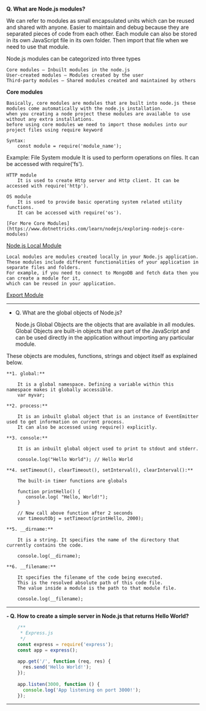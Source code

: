 **Q. What are Node.js modules?**

We can refer to modules as small encapsulated units which can be reused and shared with anyone.
Easier to maintain and debug because they are separated pieces of code from each other.
Each module can also be stored in its own JavaScript file in its own folder. Then import that file when we need to use that module.

Node.js modules can be categorized into three types 

	Core modules — Inbuilt modules in the node.js
	User-created modules — Modules created by the user
	Third-party modules — Shared modules created and maintained by others

**Core modules**

	Basically, core modules are modules that are built into node.js these modules come automatically with the node.js installation.
	when you creating a node project these modules are available to use without any extra installations.
	before using core modules we need to import those modules into our project files using require keyword

	Syntax:
		const module = require('module_name');

Example:
	File System module
		It is used to perform operations on files.
		It can be accessed with require('fs').

	HTTP module
		It is used to create Http server and Http client. It can be accessed with require('http').

	OS module
		It is used to provide basic operating system related utility functions.
		It can be accessed with require('os').

	[For More Core Modules](https://www.dotnettricks.com/learn/nodejs/exploring-nodejs-core-modules)

[Node.js Local Module](https://www.tutorialsteacher.com/nodejs/nodejs-local-modules)

	Local modules are modules created locally in your Node.js application.
	These modules include different functionalities of your application in separate files and folders.
	For example, if you need to connect to MongoDB and fetch data then you can create a module for it,
	which can be reused in your application.

[Export Module](https://www.tutorialsteacher.com/nodejs/nodejs-module-exports)

---

- Q. What are the global objects of Node.js?
  
	Node.js Global Objects are the objects that are available in all modules.
	Global Objects are built-in objects that are part of the JavaScript and can be used directly
	in the application without importing any particular module.

These objects are modules, functions, strings and object itself as explained below.

	**1. global:**
	
		It is a global namespace. Defining a variable within this namespace makes it globally accessible.
		var myvar;
	
	**2. process:**
	
		It is an inbuilt global object that is an instance of EventEmitter used to get information on current process.
		It can also be accessed using require() explicitly.
	
	**3. console:**
	
		It is an inbuilt global object used to print to stdout and stderr.
	
		console.log("Hello World"); // Hello World
	
	**4. setTimeout(), clearTimeout(), setInterval(), clearInterval():**
	
		The built-in timer functions are globals
		
		function printHello() {
		   console.log( "Hello, World!");
		}
		
		// Now call above function after 2 seconds
		var timeoutObj = setTimeout(printHello, 2000);
	
	**5. __dirname:**
	
		It is a string. It specifies the name of the directory that currently contains the code.
	
		console.log(__dirname);
	
	**6. __filename:**
	
		It specifies the filename of the code being executed.
		This is the resolved absolute path of this code file.
		The value inside a module is the path to that module file.
	
		console.log(__filename);

---

**- Q. How to create a simple server in Node.js that returns Hello World?**

``` js
	/**
	 * Express.js
	 */
	const express = require('express');
	const app = express();
	
	app.get('/', function (req, res) {
	  res.send('Hello World!');
	});
	
	app.listen(3000, function () {
	  console.log('App listening on port 3000!');
	});
```
---
